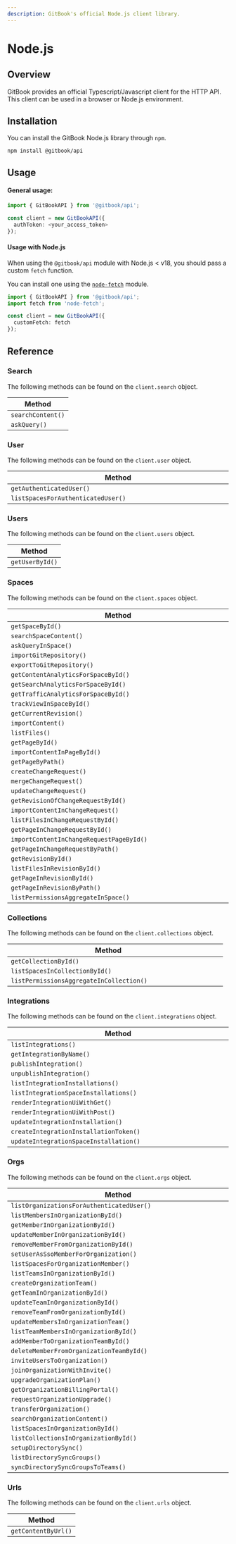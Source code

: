 ```yaml
---
description: GitBook's official Node.js client library.
---
```


# Node.js

## Overview

GitBook provides an official Typescript/Javascript client for the HTTP API. This client can be used in a browser or Node.js environment.

## Installation

You can install the GitBook Node.js library through `npm`.

```
npm install @gitbook/api
```

## Usage

#### General usage:

```typescript
import { GitBookAPI } from '@gitbook/api';

const client = new GitBookAPI({
  authToken: <your_access_token>
});
```

#### Usage with Node.js

When using the `@gitbook/api` module with Node.js < v18, you should pass a custom `fetch` function.

You can install one using the [`node-fetch`](https://github.com/node-fetch/node-fetch) module.

```typescript
import { GitBookAPI } from '@gitbook/api';
import fetch from 'node-fetch';

const client = new GitBookAPI({
  customFetch: fetch
});
```

## Reference

### Search

The following methods can be found on the `client.search` object.

| Method            |
| ----------------- |
| `searchContent()` |
| `askQuery()`      |

### User

The following methods can be found on the `client.user` object.

<table><thead><tr><th width="770.3333333333333">Method</th></tr></thead><tbody><tr><td><code>getAuthenticatedUser()</code></td></tr><tr><td><code>listSpacesForAuthenticatedUser()</code></td></tr></tbody></table>

### Users

The following methods can be found on the `client.users` object.

| Method          |
| --------------- |
| `getUserById()` |

### Spaces

The following methods can be found on the `client.spaces` object.

<table><thead><tr><th width="750.3333333333333">Method</th></tr></thead><tbody><tr><td><code>getSpaceById()</code></td></tr><tr><td><code>searchSpaceContent()</code></td></tr><tr><td><code>askQueryInSpace()</code></td></tr><tr><td><code>importGitRepository()</code></td></tr><tr><td><code>exportToGitRepository()</code></td></tr><tr><td><code>getContentAnalyticsForSpaceById()</code></td></tr><tr><td><code>getSearchAnalyticsForSpaceById()</code></td></tr><tr><td><code>getTrafficAnalyticsForSpaceById()</code></td></tr><tr><td><code>trackViewInSpaceById()</code></td></tr><tr><td><code>getCurrentRevision()</code></td></tr><tr><td><code>importContent()</code></td></tr><tr><td><code>listFiles()</code></td></tr><tr><td><code>getPageById()</code></td></tr><tr><td><code>importContentInPageById()</code></td></tr><tr><td><code>getPageByPath()</code></td></tr><tr><td><code>createChangeRequest()</code></td></tr><tr><td><code>mergeChangeRequest()</code></td></tr><tr><td><code>updateChangeRequest()</code></td></tr><tr><td><code>getRevisionOfChangeRequestById()</code></td></tr><tr><td><code>importContentInChangeRequest()</code></td></tr><tr><td><code>listFilesInChangeRequestById()</code></td></tr><tr><td><code>getPageInChangeRequestById()</code></td></tr><tr><td><code>importContentInChangeRequestPageById()</code></td></tr><tr><td><code>getPageInChangeRequestByPath()</code></td></tr><tr><td><code>getRevisionById()</code></td></tr><tr><td><code>listFilesInRevisionById()</code></td></tr><tr><td><code>getPageInRevisionById()</code></td></tr><tr><td><code>getPageInRevisionByPath()</code></td></tr><tr><td><code>listPermissionsAggregateInSpace()</code></td></tr></tbody></table>

### Collections

The following methods can be found on the `client.collections` object.

<table><thead><tr><th width="443.3333333333333">Method</th><th></th><th></th></tr></thead><tbody><tr><td><code>getCollectionById()</code></td><td></td><td></td></tr><tr><td><code>listSpacesInCollectionById()</code></td><td></td><td></td></tr><tr><td><code>listPermissionsAggregateInCollection()</code></td><td></td><td></td></tr></tbody></table>

### Integrations

The following methods can be found on the `client.integrations` object.

<table><thead><tr><th width="749.3333333333333">Method</th></tr></thead><tbody><tr><td><code>listIntegrations()</code></td></tr><tr><td><code>getIntegrationByName()</code></td></tr><tr><td><code>publishIntegration()</code></td></tr><tr><td><code>unpublishIntegration()</code></td></tr><tr><td><code>listIntegrationInstallations()</code></td></tr><tr><td><code>listIntegrationSpaceInstallations()</code></td></tr><tr><td><code>renderIntegrationUiWithGet()</code></td></tr><tr><td><code>renderIntegrationUiWithPost()</code></td></tr><tr><td><code>updateIntegrationInstallation()</code></td></tr><tr><td><code>createIntegrationInstallationToken()</code></td></tr><tr><td><code>updateIntegrationSpaceInstallation()</code></td></tr></tbody></table>

### Orgs

The following methods can be found on the `client.orgs` object.

<table><thead><tr><th width="744.3333333333333">Method</th></tr></thead><tbody><tr><td><code>listOrganizationsForAuthenticatedUser()</code></td></tr><tr><td><code>listMembersInOrganizationById()</code></td></tr><tr><td><code>getMemberInOrganizationById()</code></td></tr><tr><td><code>updateMemberInOrganizationById()</code></td></tr><tr><td><code>removeMemberFromOrganizationById()</code></td></tr><tr><td><code>setUserAsSsoMemberForOrganization()</code></td></tr><tr><td><code>listSpacesForOrganizationMember()</code></td></tr><tr><td><code>listTeamsInOrganizationById()</code></td></tr><tr><td><code>createOrganizationTeam()</code></td></tr><tr><td><code>getTeamInOrganizationById()</code></td></tr><tr><td><code>updateTeamInOrganizationById()</code></td></tr><tr><td><code>removeTeamFromOrganizationById()</code></td></tr><tr><td><code>updateMembersInOrganizationTeam()</code></td></tr><tr><td><code>listTeamMembersInOrganizationById()</code></td></tr><tr><td><code>addMemberToOrganizationTeamById()</code></td></tr><tr><td><code>deleteMemberFromOrganizationTeamById()</code></td></tr><tr><td><code>inviteUsersToOrganization()</code></td></tr><tr><td><code>joinOrganizationWithInvite()</code></td></tr><tr><td><code>upgradeOrganizationPlan()</code></td></tr><tr><td><code>getOrganizationBillingPortal()</code></td></tr><tr><td><code>requestOrganizationUpgrade()</code></td></tr><tr><td><code>transferOrganization()</code></td></tr><tr><td><code>searchOrganizationContent()</code></td></tr><tr><td><code>listSpacesInOrganizationById()</code></td></tr><tr><td><code>listCollectionsInOrganizationById()</code></td></tr><tr><td><code>setupDirectorySync()</code></td></tr><tr><td><code>listDirectorySyncGroups()</code></td></tr><tr><td><code>syncDirectorySyncGroupsToTeams()</code></td></tr></tbody></table>

### Urls

The following methods can be found on the `client.urls` object.

| Method              |
| ------------------- |
| `getContentByUrl()` |
